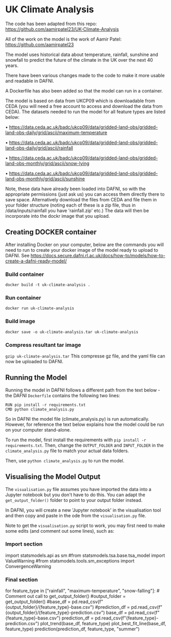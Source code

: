 # UK Climate Analysis

The code has been adapted from this repo:
https://github.com/aamirpatel23/UK-Climate-Analysis

All of the work on the model is the work of Aamir Patel:
https://github.com/aamirpatel23

The model uses historical data about temperature, rainfall, sunshine and
snowfall to predict the future of the climate in the UK over the next 40 years.

There have been various changes made to the code to make it more usable and
readable in DAFNI.

A Dockerfile has also been added so that the model can run in a container.

The model is based on data from UKCP09 which is downloadable from CEDA (you will need a free account to access and download the data from CEDA). The
datasets needed to run the model for all feature types are listed below:

• https://data.ceda.ac.uk/badc/ukcp09/data/gridded-land-obs/gridded-land-obs-daily/grid/ascii/maximum-temperature

• https://data.ceda.ac.uk/badc/ukcp09/data/gridded-land-obs/gridded-land-obs-daily/grid/ascii/rainfall

• https://data.ceda.ac.uk/badc/ukcp09/data/gridded-land-obs/gridded-land-obs-monthly/grid/ascii/snow-lying

• https://data.ceda.ac.uk/badc/ukcp09/data/gridded-land-obs/gridded-land-obs-monthly/grid/ascii/sunshine

Note, these data have already been loaded into DAFNI, so with the appropriate permissions (just ask us) you can access them directly there to save space. Alternatively download the files from CEDA and file them in your folder structure (noting each of these is a zip file, thus in /data/inputs/rainfall you have 'rainfall.zip' etc.) The data will then be incorporate into the dockr image that you upload.

## Creating DOCKER container
After installing Docker on your computer, below are the commands you will need to run to create your docker image of the model ready to upload to DAFNI.
See https://docs.secure.dafni.rl.ac.uk/docs/how-to/models/how-to-create-a-dafni-ready-model/

### Build container
`docker build -t uk-climate-analysis .`

### Run container
`docker run uk-climate-analysis`

### Build image
`docker save -o uk-climate-analysis.tar uk-climate-analysis`

### Compress resultant tar image
`gzip uk-climate-analysis.tar`
This compresse gz file, and the yaml file can now be uploaded to DAFNI.

## Running the Model
Running the model in DAFNI follows a different path from the text below - the DAFNI `Dockerfile` contains the following two lines:

`RUN pip install -r requirements.txt`<br />
`CMD python climate_analysis.py`

So in DAFNI the model file (climate_analysis.py) is run automatically. However, for reference the text below explains how the model could be run on your computer stand-alone.

To run the model, first install the requirements with `pip install -r
requirements.txt`. Then, change the `OUTPUT_FOLDER` and `INPUT_FOLDER` in the
`climate_analysis.py` file to match your actual data folders.

Then, use `python climate_analysis.py` to run the model.

## Visualising the Model Output
The `visualisation.py` file assumes you have imported the data into a Jupyter
notebook but you don't have to do this. You can adapt the `get_output_folder()`
folder to point to your output folder instead.

In DAFNI, you will create a new 'Jupyter notebook' in the visualisation tool and then copy and paste in the ode from the `visualisation.py` file.

Note to get the `visualisation.py` script to work, you may first need to make some edits (and comment out some lines), such as:

### Import section
import statsmodels.api as sm
\#from statsmodels.tsa.base.tsa_model import ValueWarning
\#from statsmodels.tools.sm_exceptions import ConvergenceWarning

### Final section
for feature_type in ["rainfall", "maximum-temperature", "snow-falling"]:
    \# Comment out call to get_output_folder()
    \#output_folder = get_output_folder()
    \#base_df = pd.read_csv(f"{output_folder}/{feature_type}-base.csv")
    \#prediction_df = pd.read_csv(f"{output_folder}/{feature_type}-prediction.csv")
    base_df = pd.read_csv(f"{feature_type}-base.csv")
    prediction_df = pd.read_csv(f"{feature_type}-prediction.csv")
    plot_trend(base_df, feature_type)
    plot_best_fit_line(base_df, feature_type)
    prediction(prediction_df, feature_type, "summer")
